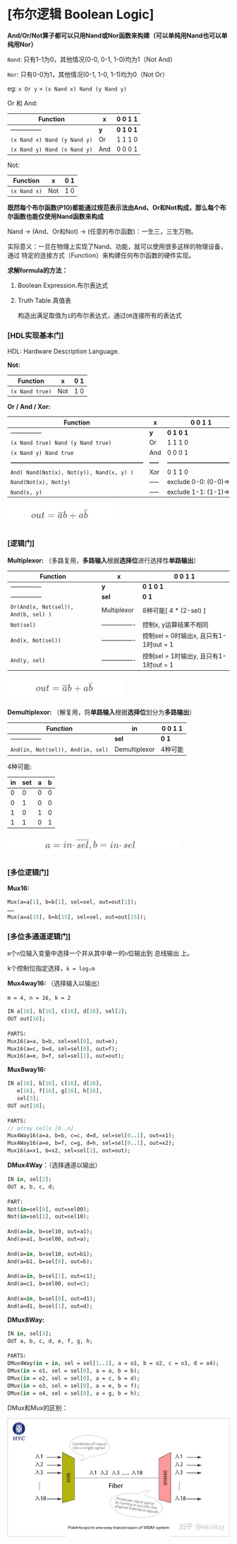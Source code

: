 # [布尔逻辑 Boolean Logic]

**And/Or/Not算子都可以只用Nand或Nor函数来构建（可以单纯用Nand也可以单纯用Nor）**

`Nand`: 只有1-1为0，其他情况(0-0, 0-1, 1-0)均为1（Not And）

`Nor`:   只有0-0为1，其他情况(0-1, 1-0, 1-1)均为0（Not Or）

eg: `x Or y` = `(x Nand x) Nand (y Nand y)`

Or 和 And:

| Function                     | x     | 0           0           1           1     |
| ---------------------------- | ----- | ----------------------------------------- |
| —————                        | **y** | **0           1           0           1** |
| `(x Nand x) Nand (y Nand y)` | Or    | 1           1           1           0     |
| `(x Nand y) Nand (x Nand y)` | And   | 0           0           0           1     |

 Not:

| Function     | x    | 0           1 |
| ------------ | ---- | ------------- |
| `(x Nand x)` | Not  | 1           0 |



**既然每个布尔函数(P10)都能通过规范表示法由And、Or和Not构成，那么每个布尔函数也能仅使用Nand函数来构成**

Nand -> (And、Or和Not) -> (任意的布尔函数)：一生三，三生万物。

实际意义：一旦在物理上实现了Nand、功能，就可以使用很多这样的物理设备，通过 特定的连接方式（Function）来构建任何布尔函数的硬件实现。

**求解formula的方法：**

1. Boolean Expression.布尔表达式

2. Truth Table.真值表

   构造出满足取值为`1`的布尔表达式，通过`OR`连接所有的表达式



### [HDL实现基本门]

HDL: Hardware Description Language.

**Not:** 

| Function        | x    | 0           1 |
| --------------- | ---- | ------------- |
| `(x Nand true)` | Not  | 1           0 |

**Or / And / Xor:** 

| Function                                  | x      | 0           0           1           1     |
| ----------------------------------------- | ------ | ----------------------------------------- |
| —————                                     | **y**  | **0           1           0           1** |
| `(x Nand true) Nand (y Nand true)`        | Or     | 1           1           1           0     |
| `(x Nand y) Nand true`                    | And    | 0           0           0           1     |
| **—————————————————————–**                | **—–** | **———————————**                           |
| `And( Nand(Not(x), Not(y)), Nand(x, y) )` | Xor    | 0           1           1           0     |
| `Nand(Not(x), Not(y)`                     | —–     | exclude 0-0: (0-0)=>0                     |
| `Nand(x, y)`                              | —–     | exclude 1-1: (1-1)=>0                     |

<img src="C1-布尔逻辑.assets/image-20200815164208033.png" alt="image-20200815164208033" style="zoom:80%;" />



### [逻辑门]

**Multiplexor:** （多路复用，**多路输入**根据**选择位**进行选择性**单路输出**）

| Function                             | x           | 0           0           1           1     |
| ------------------------------------ | ----------- | ----------------------------------------- |
| —————                                | **y**       | **0           1           0           1** |
| —————                                | **sel**     | **0           1**                         |
| `Or(And(x, Not(sel)), And(b, sel) )` | Multiplexor | 8种可能[ 4 * (2-sel) ]                    |
| `Not(sel)`                           | —————-      | 控制x, y运算结果不相同                    |
| `And(x, Not(sel))`                   | —————-      | 控制sel = 0时输出x, 且只有1-1时out = 1    |
| `And(y, sel)`                        | —————-      | 控制sel = 1时输出y, 且只有1-1时out = 1    |

<img src="C1-布尔逻辑.assets/image-20200815164106954.png" alt="image-20200815164106954" style="zoom: 80%;" />

**Demultiplexor:** （解复用，将**单路输入**根据**选择位**划分为**多路输出**）

| Function                          | in            | 0           0           1           1 |
| --------------------------------- | ------------- | ------------------------------------- |
| —————                             | **sel**       | **0           1**                     |
| `And(in, Not(sel)), And(in, sel)` | Demultiplexor | 4种可能                               |

4种可能: 

| in   | set  | a    | b    |
| ---- | ---- | ---- | ---- |
| 0    | 0    | 0    | 0    |
| 0    | 1    | 0    | 0    |
| 1    | 0    | 1    | 0    |
| 1    | 1    | 0    | 1    |

<img src="C1-布尔逻辑.assets/image-20200815171440597.png" alt="image-20200815171440597" style="zoom:80%;" />



### [多位逻辑门]

**Mux16:** 

```haxe
Mux(a=a[1], b=b[1], sel=sel, out=out[1]); 
…… 
Mux(a=a[15], b=b[15], sel=sel, out=out[15]);
```



### [多位多通道逻辑门]

`m`个`n`位输入变量中选择一个并从其中单一的`n`位输出到 总线输出 上。

k个控制位指定选择，`k = log₂m`

**Mux4way16:** （选择输入以输出）

`m = 4, n = 16, k = 2`

```haxe
IN a[16], b[16], c[16], d[16], sel[2];
OUT out[16];

PARTS:
Mux16(a=a, b=b, sel=sel[0], out=e);
Mux16(a=c, b=d, sel=sel[0], out=f);
Mux16(a=e, b=f, sel=sel[1], out=out);
```



**Mux8way16:** 

```haxe
IN a[16], b[16], c[16], d[16],
   e[16], f[16], g[16], h[16],
   sel[3];
OUT out[16];

PARTS:
// array cells [0..n]
Mux4Way16(a=a, b=b, c=c, d=d, sel=sel[0..1], out=x1);
Mux4Way16(a=e, b=f, c=g, d=h, sel=sel[0..1], out=x2);
Mux16(a=x1, b=x2, sel=sel[2], out=out);
```



**DMux4Way**：（选择通道以输出）

```haxe
IN in, sel[2];
OUT a, b, c, d;

PART:
Not(in=sel[0], out=sel00);
Not(in=sel[1], out=sel10);

And(a=in, b=sel10, out=a1);
And(a=a1, b=sel00, out=a);

And(a=in, b=sel10, out=b1);
And(a=b1, b=sel[0], out=b);

And(a=in, b=sel[1], out=c1);
And(a=c1, b=sel00, out=c);

And(a=in, b=sel[0], out=d1);
And(a=d1, b=sel[1], out=d);
```



**DMux8Way:** 

```haxe
IN in, sel[3];
OUT a, b, c, d, e, f, g, h;

PARTS:
DMux4Way(in = in, sel = sel[1..2], a = o1, b = o2, c = o3, d = o4);
DMux(in = o1, sel = sel[0], a = a, b = b);
DMux(in = o2, sel = sel[0], a = c, b = d);
DMux(in = o3, sel = sel[0], a = e, b = f);
DMux(in = o4, sel = sel[0], a = g, b = h);
```



DMux和Mux的区别：

![DMux & Mux](C1-布尔逻辑.assets/v2-bb3f9b6f59a92fd0ede6b40bfb72332b_720w.jpg)